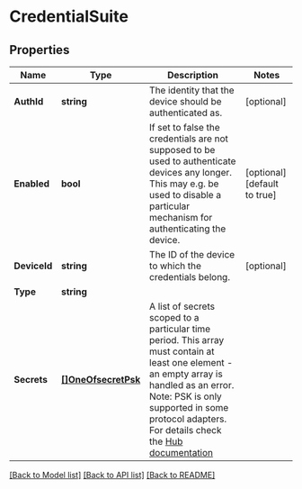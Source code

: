 # CredentialSuite

## Properties

Name | Type | Description | Notes
------------ | ------------- | ------------- | -------------
**AuthId** | **string** | The identity that the device should be authenticated as. | [optional] 
**Enabled** | **bool** | If set to false the credentials are not supposed to be used to authenticate devices any longer. This may e.g. be used to disable a particular mechanism for authenticating the device. | [optional] [default to true]
**DeviceId** | **string** | The ID of the device to which the credentials belong. | [optional] 
**Type** | **string** |  | 
**Secrets** | [**[]OneOfsecretPsk**](oneOf&lt;secretPsk&gt;.md) | A list of secrets scoped to a particular time period. This array must contain at least one element - an empty array is handled as an error. Note: PSK is only supported in some protocol adapters. For details check the [Hub documentation](https://docs.bosch-iot-suite.com/hub/general-concepts/deviceauthentication.html) | 

[[Back to Model list]](../README.md#documentation-for-models) [[Back to API list]](../README.md#documentation-for-api-endpoints) [[Back to README]](../README.md)


